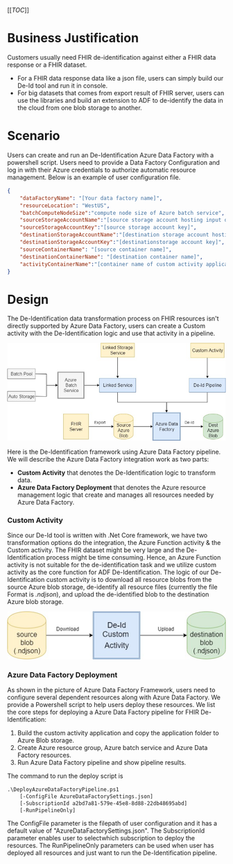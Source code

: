 [[_TOC_]]

# Business Justification
Customers usually need FHIR de-identification against either a FHIR data response or a FHIR dataset.
* For a FHIR data response data like a json file, users can simply build our De-Id tool and run it in console.
* For big datasets that comes from export result of FHIR server, users can use the libraries and build an extension to ADF to de-identify the data in the cloud from one blob storage to another.

# Scenario
Users can create and run an De-Identification Azure Data Factory with a powershell script. Users need to provide a Data Factory Configuration and log in with their Azure credentials to authorize automatic resource management. Below is an example of user configuration file.
```json
{
    "dataFactoryName": "[Your data factory name]",
    "resourceLocation": "WestUS",
    "batchComputeNodeSize":"compute node size of Azure batch service",
    "sourceStorageAccountName":"[source storage account hosting input data, activity application]",
    "sourceStorageAccountKey":"[source storage account key]",
    "destinationStorageAccountName":"[destination storage account hosting output data]",
    "destinationStorageAccountKey":"[destinationstorage account key]",
    "sourceContainerName": "[source container name]",
    "destinationContainerName": "[destination container name]",
    "activityContainerName":"[container name of custom activity application]"
}
```
# Design
The De-Identification data transformation process on FHIR resources isn't directly supported by Azure Data Factory,
users can create a Custom activity with the De-Identification logic and use that activity in a pipeline. 

![ADF.jpg](/.attachments/ADF-f7f075d6-29ea-4e64-b19b-00b38edba106.jpg)

Here is the De-Identification framework using Azure Data Factory pipeline. 
We will describe the Azure Data Factory integration work as two parts: 
* **Custom Activity** that denotes the De-Identification logic to transform data.
* **Azure Data Factory Deployment** that denotes the Azure resource management logic that create and manages all resources needed by Azure Data Factory.

### Custom Activity
Since our De-Id tool is written with .Net Core framework, we have two transformation options do the integration, the Azure Function activity & the Custom activity. The FHIR dataset might be very large and the De-Identification process might be time consuming. Hence, an Azure Function activity is not suitable for the de-identification task and we utilize custom activity as the core function for ADF De-Identification.
The logic of our De-Identification custom activity is to download all resource blobs from the source Azure blob storage, de-identify all resource files (currently the file Format is *.ndjson*), and upload the de-identified blob to the destination Azure blob storage.

![custom activity.jpg](/.attachments/custom%20activity-bbd3d18c-02f2-4f26-83c6-19b282b418e6.jpg)

### Azure Data Factory Deployment
As shown in the picture of Azure Data Factory Framework, users need to configure several dependent resources along with Azure Data Factory. We provide a Powershell script to help users deploy these resources. We list the core steps for deploying a Azure Data Factory pipeline for FHIR De-Identification:
1. Build the custom activity application and copy the application folder to Azure Blob storage.
2. Create Azure resource group, Azure batch service and Azure Data Factory resources.
3. Run Azure Data Factory pipeline and show pipeline results.

The command to run the deploy script is
```
.\DeployAzureDataFactoryPipeline.ps1 
    [-ConfigFile AzureDataFactorySettings.json]
    [-SubscriptionId a2bd7a81-579e-45e8-8d88-22db48695abd]
    [-RunPipelineOnly]
```
The ConfigFile parameter is the filepath of user configuration and it has a default value of "AzureDataFactorySettings.json". The SubscriptionId parameter enables user to selectwhich subscription to deploy the resources. The RunPipelineOnly parameters can be used when user has deployed all resources and just want to run the De-Identification pipeline.


